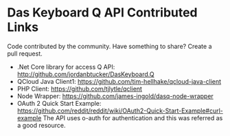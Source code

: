 # Das Keyboard Q API Contributed Links

Code contributed by the community. Have something to share? Create a pull request.

- .Net Core library for access Q API: http://github.com/jordanbtucker/DasKeyboard.Q
- QCloud Java Client1: https://github.com/tim-hellhake/qcloud-java-client
- PHP Client: https://github.com/tjlytle/qclient
- Node Wrapper: https://github.com/james-ingold/dasq-node-wrapper
- OAuth 2 Quick Start Example: https://github.com/reddit/reddit/wiki/OAuth2-Quick-Start-Example#curl-example
The API uses o-auth for authentication and this was referred as a good resource.
